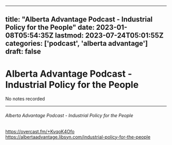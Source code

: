
---
title: "Alberta Advantage Podcast - Industrial Policy for the People"
date: 2023-01-08T05:54:35Z
lastmod: 2023-07-24T05:01:55Z
categories: ['podcast', 'alberta advantage']
draft: false
---


# Alberta Advantage Podcast - Industrial Policy for the People

No notes recorded

- - -
###### Alberta Advantage Podcast - Industrial Policy for the People

https://overcast.fm/+KvqoK4Ofo  
https://albertaadvantage.libsyn.com/industrial-policy-for-the-people

<!-- #public #podcast #alberta advantage# -->

<!-- {BearID:63D6E91A-C983-4FAB-881D-805E18C7B962-28016-00002D97D9397A3A} -->
